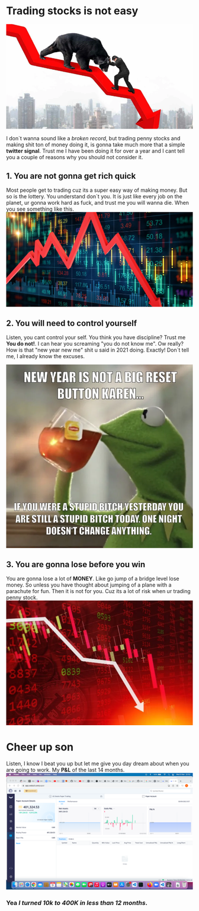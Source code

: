 # Trading stocks is not easy

![An image of bear vs man](images/22022.webp)

I don`t wanna sound like a _broken record_, but trading penny stocks and making shit ton of money doing it, is gonna take much more that a simple **twitter signal**. Trust me I have been doing it for over a year and I cant tell you a couple of reasons why you should not consider it.

## 1. You are not gonna get rich quick

Most people get to trading cuz its a super easy way of making money. But so is the lottery. You understand don`t you. It is just like every job on the planet, ur gonna work hard as fuck, and trust me you will wanna die. When you see something like this.
![an image of a downward trend](images/CollinCamerer-ShortSelling-0.2e16d0ba.fill-1600x810-c100.jpg)

## 2. You will need to control yourself

Listen, you cant control your self. You think you have discipline? Trust me **You do not!**. I can hear you screaming "you do not know me". Ow really? How is that "new year new me" shit u said in 2021 doing. Exactly! Don`t tell me, I already know the excuses.

![a funny meme](images/aVY0wp2_700bwp.webp)

## 3. You are gonna lose before you win

You are gonna lose a lot of **MONEY**. Like go jump of a bridge level lose money. So unless you have thought about jumping of a plane with a parachute for fun. Then it is not for you. Cuz its a lot of risk when ur trading penny stock.
![a picture of bear market](images/stock-market-crash-1024x683.webp)

# Cheer up son

Listen, I know I beat you up but let me give you day dream about when you are going to work. My **P&L** of the last 14 months.
![a screenshot of a trading account](Images/Screenshot%202022-03-09%20at%2022.52.20.png)

### Yea **_I turned 10k to 400K in less than 12 months_**.
